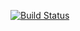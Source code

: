 [![Build Status](https://travis-ci.org/anekos/eitaro.svg?branch=master)](https://travis-ci.org/anekos/eitaro)
